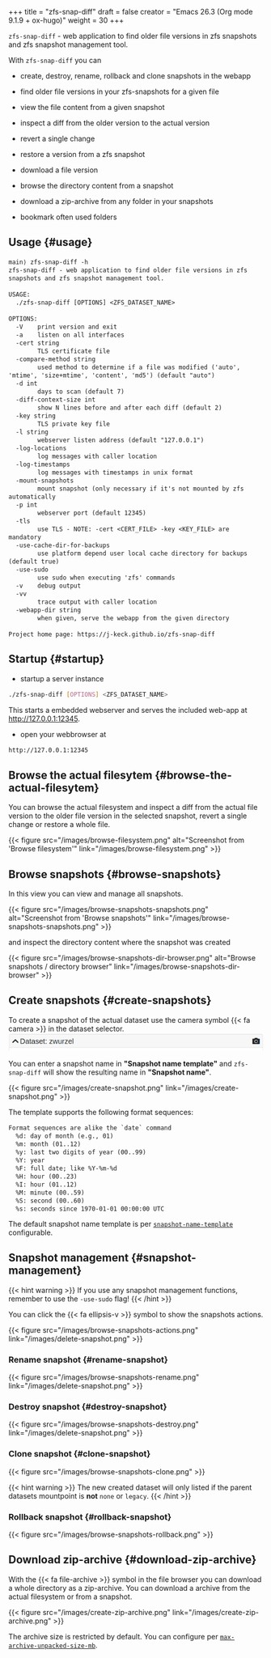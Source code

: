 +++
title = "zfs-snap-diff"
draft = false
creator = "Emacs 26.3 (Org mode 9.1.9 + ox-hugo)"
weight = 30
+++

`zfs-snap-diff` - web application to find older file versions in zfs snapshots and zfs snapshot management tool.

With `zfs-snap-diff` you can

-   create, destroy, rename, rollback and clone snapshots in the webapp

-   find older file versions in your zfs-snapshots for a given file

-   view the file content from a given snapshot

-   inspect a diff from the older version to the actual version

-   revert a single change

-   restore a version from a zfs snapshot

-   download a file version

-   browse the directory content from a snapshot

-   download a zip-archive from any folder in your snapshots

-   bookmark often used folders


## Usage {#usage}

```text
main⟩ zfs-snap-diff -h
zfs-snap-diff - web application to find older file versions in zfs snapshots and zfs snapshot management tool.

USAGE:
  ./zfs-snap-diff [OPTIONS] <ZFS_DATASET_NAME>

OPTIONS:
  -V	print version and exit
  -a	listen on all interfaces
  -cert string
        TLS certificate file
  -compare-method string
        used method to determine if a file was modified ('auto', 'mtime', 'size+mtime', 'content', 'md5') (default "auto")
  -d int
        days to scan (default 7)
  -diff-context-size int
        show N lines before and after each diff (default 2)
  -key string
        TLS private key file
  -l string
        webserver listen address (default "127.0.0.1")
  -log-locations
        log messages with caller location
  -log-timestamps
        log messages with timestamps in unix format
  -mount-snapshots
        mount snapshot (only necessary if it's not mounted by zfs automatically
  -p int
        webserver port (default 12345)
  -tls
        use TLS - NOTE: -cert <CERT_FILE> -key <KEY_FILE> are mandatory
  -use-cache-dir-for-backups
        use platform depend user local cache directory for backups (default true)
  -use-sudo
        use sudo when executing 'zfs' commands
  -v	debug output
  -vv
        trace output with caller location
  -webapp-dir string
        when given, serve the webapp from the given directory

Project home page: https://j-keck.github.io/zfs-snap-diff
```


## Startup {#startup}

-   startup a server instance

<!--listend-->

```sh
./zfs-snap-diff [OPTIONS] <ZFS_DATASET_NAME>
```

This starts a embedded webserver and serves the included web-app at <http://127.0.0.1:12345>.

-   open your webbrowser at

<!--listend-->

```sh
http://127.0.0.1:12345
```


## Browse the actual filesytem {#browse-the-actual-filesytem}

You can browse the actual filesystem and inspect a diff from the actual file version to the older
file version in the selected snapshot, revert a single change or restore a whole file.

{{< figure src="/images/browse-filesystem.png" alt="Screenshot from 'Browse filesystem'" link="/images/browse-filesystem.png" >}}


## Browse snapshots {#browse-snapshots}

In this view you can view and manage all snapshots.

{{< figure src="/images/browse-snapshots-snapshots.png" alt="Screenshot from 'Browse snapshots'" link="/images/browse-snapshots-snapshots.png" >}}

and inspect the directory content where the snapshot was created

{{< figure src="/images/browse-snapshots-dir-browser.png" alt="Browse snapshots / directory browser" link="/images/browse-snapshots-dir-browser" >}}


## Create snapshots {#create-snapshots}

To create a snapshot of the actual dataset use the camera symbol {{< fa camera >}} in the dataset selector.
![](/images/create-snapshot-symbol.png)

You can enter a snapshot name in **"Snapshot name template"** and `zfs-snap-diff` will
show the resulting name in **"Snapshot name"**.

{{< figure src="/images/create-snapshot.png" link="/images/create-snapshot.png" >}}

The template supports the following format sequences:

```text
Format sequences are alike the `date` command
  %d: day of month (e.g., 01)
  %m: month (01..12)
  %y: last two digits of year (00..99)
  %Y: year
  %F: full date; like %Y-%m-%d
  %H: hour (00..23)
  %I: hour (01..12)
  %M: minute (00..59)
  %S: second (00..60)
  %s: seconds since 1970-01-01 00:00:00 UTC
```

The default snapshot name template is per [`snapshot-name-template`](/docs/configuration/#snapshot-name-template) configurable.


## Snapshot management {#snapshot-management}

{{< hint warning >}}
If you use any snapshot management functions, remember to use the `-use-sudo` flag!
{{< /hint >}}

You can click the {{< fa ellipsis-v >}} symbol to show the snapshots actions.

{{< figure src="/images/browse-snapshots-actions.png" link="/images/delete-snapshot.png" >}}


### Rename snapshot {#rename-snapshot}

{{< figure src="/images/browse-snapshots-rename.png" link="/images/delete-snapshot.png" >}}


### Destroy snapshot {#destroy-snapshot}

{{< figure src="/images/browse-snapshots-destroy.png" link="/images/delete-snapshot.png" >}}


### Clone snapshot {#clone-snapshot}

{{< figure src="/images/browse-snapshots-clone.png" >}}

{{< hint warning >}}
The new created dataset will only listed if the parent datasets mountpoint is ****not**** `none` or `legacy`.
{{< /hint >}}


### Rollback snapshot {#rollback-snapshot}

{{< figure src="/images/browse-snapshots-rollback.png" >}}


## Download zip-archive {#download-zip-archive}

With the {{< fa file-archive >}} symbol in the file browser you can download
a whole directory as a zip-archive. You can download a archive from the
actual filesystem or from a snapshot.

{{< figure src="/images/create-zip-archive.png" link="/images/create-zip-archive.png" >}}

The archive size is restricted by default. You can configure per
[`max-archive-unpacked-size-mb`](/docs/configuration/#max-archive-unpacked-size-mb).

